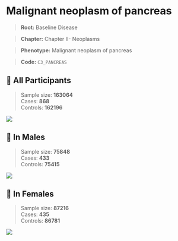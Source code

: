 # Malignant neoplasm of pancreas

> **Root:** Baseline Disease  

> **Chapter:** Chapter II- Neoplasms  

> **Phenotype:** Malignant neoplasm of pancreas  

> **Code:** `C3_PANCREAS`

## 🧪 All Participants  
> Sample size: **163064**  
> Cases: **868**  
> Controls: **162196**
<img src="/Disease/Figures/ALL/Incidence/C3_PANCREAS.png"/>
<CsvTable src="/Disease_Data/ALL/Incidence/COX_C3_PANCREAS.csv" label="🔍 View full results" />

## 👨 In Males  
> Sample size: **75848**  
> Cases: **433**  
> Controls: **75415**
<img src="/Disease/Figures/Male/Incidence/C3_PANCREAS.png"/>
<CsvTable src="/Disease_Data/Male/Incidence/COX_C3_PANCREAS.csv" label="🔍 View full results" />

## 👩 In Females  
> Sample size: **87216**  
> Cases: **435**  
> Controls: **86781**
<img src="/Disease/Figures/Female/Incidence/C3_PANCREAS.png"/>
<CsvTable src="/Disease_Data/Female/Incidence/COX_C3_PANCREAS.csv" label="🔍 View full results" />
